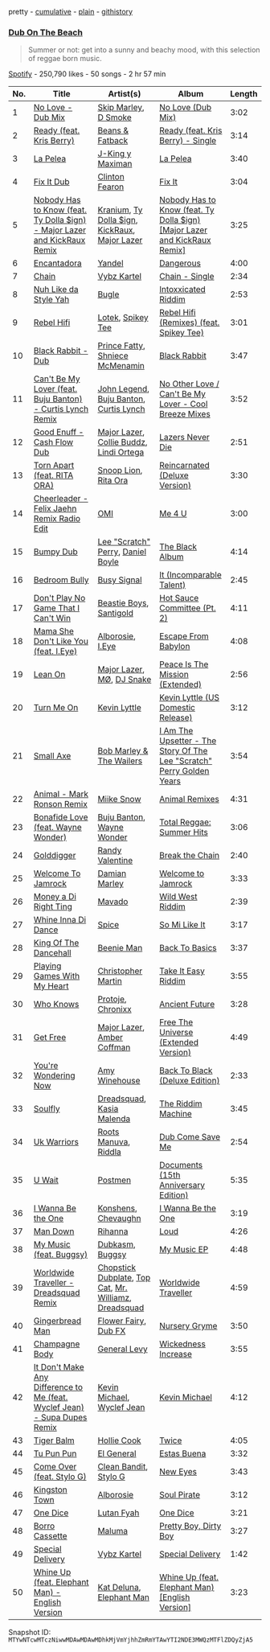 pretty - [cumulative](/playlists/cumulative/37i9dQZF1DX6u62UVrRdZV.md) - [plain](/playlists/plain/37i9dQZF1DX6u62UVrRdZV) - [githistory](https://github.githistory.xyz/mackorone/spotify-playlist-archive/blob/main/playlists/plain/37i9dQZF1DX6u62UVrRdZV)

### [Dub On The Beach](https://open.spotify.com/playlist/37i9dQZF1DX6u62UVrRdZV)

> Summer or not: get into a sunny and beachy mood, with this selection of reggae born music.

[Spotify](https://open.spotify.com/user/spotify) - 250,790 likes - 50 songs - 2 hr 57 min

| No. | Title | Artist(s) | Album | Length |
|---|---|---|---|---|
| 1 | [No Love \- Dub Mix](https://open.spotify.com/track/4v9X4S3v1Dq00DnmoRIvqt) | [Skip Marley](https://open.spotify.com/artist/4ryoUS0W8qXokfMxrlJt6O), [D Smoke](https://open.spotify.com/artist/23rK0hajv5ix2yPM4IIgOo) | [No Love \(Dub Mix\)](https://open.spotify.com/album/3EM9a22PVcqVBhQt3OgJ94) | 3:02 |
| 2 | [Ready \(feat\. Kris Berry\)](https://open.spotify.com/track/67fTgg4Bs8WORRw17w3DMk) | [Beans & Fatback](https://open.spotify.com/artist/1TaMcPraHVa4y6mcPoYXgT) | [Ready \(feat\. Kris Berry\) \- Single](https://open.spotify.com/album/5bIZo253jDn2O1b7Evskvg) | 3:14 |
| 3 | [La Pelea](https://open.spotify.com/track/1ibTjlZgMLH4xgPX45Zn8f) | [J\-King y Maximan](https://open.spotify.com/artist/6UBb8ZUUyarsyod6snflAR) | [La Pelea](https://open.spotify.com/album/1VbKGjtvQQvFApDSs95oau) | 3:40 |
| 4 | [Fix It Dub](https://open.spotify.com/track/71shbpJhdVa8lZqTlmMQBR) | [Clinton Fearon](https://open.spotify.com/artist/2mSiPzmzBCGS7p6tEuRuTd) | [Fix It](https://open.spotify.com/album/0UIcpuZ7MGsGOSzv5RFB2p) | 3:04 |
| 5 | [Nobody Has to Know \(feat\. Ty Dolla $ign\) \- Major Lazer and KickRaux Remix](https://open.spotify.com/track/2Z2Rv9B844NrWdDKp2EyEk) | [Kranium](https://open.spotify.com/artist/1LKo6ZA3RNvKtLa6zDu32S), [Ty Dolla $ign](https://open.spotify.com/artist/7c0XG5cIJTrrAgEC3ULPiq), [KickRaux](https://open.spotify.com/artist/2FcAOdmnKyfpUot6B5LHLg), [Major Lazer](https://open.spotify.com/artist/738wLrAtLtCtFOLvQBXOXp) | [Nobody Has to Know \(feat\. Ty Dolla $ign\) \[Major Lazer and KickRaux Remix\]](https://open.spotify.com/album/1jVHm145k6XwQ7xXu6gjM9) | 3:25 |
| 6 | [Encantadora](https://open.spotify.com/track/7LABrQFfRYcZUqUwng0Heb) | [Yandel](https://open.spotify.com/artist/0eHQ9o50hj6ZDNBt6Ys1sD) | [Dangerous](https://open.spotify.com/album/2zD0vIQjiaFbumnbjWC6WY) | 4:00 |
| 7 | [Chain](https://open.spotify.com/track/5zXHt4m9Aj3ybArW7FgXq1) | [Vybz Kartel](https://open.spotify.com/artist/2NUz5P42WqkxilbI8ocN76) | [Chain \- Single](https://open.spotify.com/album/6ctEe5UeQ2NBIb0Z12muZ2) | 2:34 |
| 8 | [Nuh Like da Style Yah](https://open.spotify.com/track/4Kp19kNlmNY6QUmDqHOXlZ) | [Bugle](https://open.spotify.com/artist/4J51t1ZO7ed5qgsXmz9VXM) | [Intoxxicated Riddim](https://open.spotify.com/album/2Kr3GHlrKjrq0VF6wwVh7P) | 2:53 |
| 9 | [Rebel Hifi](https://open.spotify.com/track/2Gvqxi6K6A6gYliyc9kxsY) | [Lotek](https://open.spotify.com/artist/1Ne5E79pl0FLsaSX5nML1s), [Spikey Tee](https://open.spotify.com/artist/6a4hSUQZf8eszRQyOgbR75) | [Rebel Hifi \(Remixes\) \(feat\. Spikey Tee\)](https://open.spotify.com/album/2oNu83nbRXNrFg0j9h2g3j) | 3:01 |
| 10 | [Black Rabbit \- Dub](https://open.spotify.com/track/4ps8OmIEuSBxkZzpmKaTxW) | [Prince Fatty](https://open.spotify.com/artist/2KQRgrZISaDwQNpiLUTAnr), [Shniece McMenamin](https://open.spotify.com/artist/44odrjJUepZctaUDynBx8E) | [Black Rabbit](https://open.spotify.com/album/1NFY55qk8QDEobcEVsY4AF) | 3:47 |
| 11 | [Can't Be My Lover \(feat\. Buju Banton\) \- Curtis Lynch Remix](https://open.spotify.com/track/20jlpY83jcnJcyecYVory3) | [John Legend](https://open.spotify.com/artist/5y2Xq6xcjJb2jVM54GHK3t), [Buju Banton](https://open.spotify.com/artist/4wLAjfeqAsV66AocWNcowA), [Curtis Lynch](https://open.spotify.com/artist/4z4rmxibNxHZj605twHyay) | [No Other Love / Can't Be My Lover \- Cool Breeze Mixes](https://open.spotify.com/album/4pvva5MVnN39KR6EAMhElK) | 3:52 |
| 12 | [Good Enuff \- Cash Flow Dub](https://open.spotify.com/track/7aPko8WfIkpMMwVflASZT5) | [Major Lazer](https://open.spotify.com/artist/738wLrAtLtCtFOLvQBXOXp), [Collie Buddz](https://open.spotify.com/artist/5Ayl2bJtN5mdCsxZoxs9n1), [Lindi Ortega](https://open.spotify.com/artist/0F8GZ29QxpnfOZvM25l7tJ) | [Lazers Never Die](https://open.spotify.com/album/3eGbUm5Wf64fzDATCAVNi4) | 2:51 |
| 13 | [Torn Apart \(feat\. RITA ORA\)](https://open.spotify.com/track/6Lxb7Czakx4SFsOaZa3qvE) | [Snoop Lion](https://open.spotify.com/artist/4RxUeUyMaEe2T5tvULq5j0), [Rita Ora](https://open.spotify.com/artist/5CCwRZC6euC8Odo6y9X8jr) | [Reincarnated \(Deluxe Version\)](https://open.spotify.com/album/5q4CMxHUBPn11UG6uYX26m) | 3:30 |
| 14 | [Cheerleader \- Felix Jaehn Remix Radio Edit](https://open.spotify.com/track/023OVLNzXhX0j7CxswUt6D) | [OMI](https://open.spotify.com/artist/5MouCg6ta7zAxsfMEbc1uh) | [Me 4 U](https://open.spotify.com/album/1QwWTLYn9dntAj7l9FRJwY) | 3:00 |
| 15 | [Bumpy Dub](https://open.spotify.com/track/131KcLSzomCoCPAKTQAGCI) | [Lee "Scratch" Perry](https://open.spotify.com/artist/1TsG4AumsMt1Tcq2nHpov9), [Daniel Boyle](https://open.spotify.com/artist/1xFOkcHacBBvt32D5jMUfQ) | [The Black Album](https://open.spotify.com/album/20qoMFB3XcP9vHI27EwWnn) | 4:14 |
| 16 | [Bedroom Bully](https://open.spotify.com/track/5esGnzJMqZQP3XBWC4PJYY) | [Busy Signal](https://open.spotify.com/artist/4RfTXjK9aiiIKDaKUHpL57) | [It \(Incomparable Talent\)](https://open.spotify.com/album/1DHJhXAwi3cvPM0LscDsyZ) | 2:45 |
| 17 | [Don't Play No Game That I Can't Win](https://open.spotify.com/track/1Emrs7nn0qSeoCzSRApiFK) | [Beastie Boys](https://open.spotify.com/artist/03r4iKL2g2442PT9n2UKsx), [Santigold](https://open.spotify.com/artist/6Jrxnp0JgqmeUX1veU591p) | [Hot Sauce Committee \(Pt\. 2\)](https://open.spotify.com/album/4ZdM8DkKgfTCz8e0wJk9CX) | 4:11 |
| 18 | [Mama She Don't Like You \(feat\. I.Eye\)](https://open.spotify.com/track/1wWqU1J2RvPdf9k1ECn4Ny) | [Alborosie](https://open.spotify.com/artist/78u1jLVBjPSXQVmHBV43yG), [I.Eye](https://open.spotify.com/artist/01zqTZ32M8dp9sjSRFlNCt) | [Escape From Babylon](https://open.spotify.com/album/2wrZVi0cgQtRhpYytAHpdD) | 4:08 |
| 19 | [Lean On](https://open.spotify.com/track/1Lim1Py7xBgbAkAys3AGAG) | [Major Lazer](https://open.spotify.com/artist/738wLrAtLtCtFOLvQBXOXp), [MØ](https://open.spotify.com/artist/0bdfiayQAKewqEvaU6rXCv), [DJ Snake](https://open.spotify.com/artist/540vIaP2JwjQb9dm3aArA4) | [Peace Is The Mission \(Extended\)](https://open.spotify.com/album/4pCLlUxlKj3pNVdBtFyhrU) | 2:56 |
| 20 | [Turn Me On](https://open.spotify.com/track/0BBOLOV5JntPL3341swIre) | [Kevin Lyttle](https://open.spotify.com/artist/1GaBsp1ICIp1e6udgE7fba) | [Kevin Lyttle \(US Domestic Release\)](https://open.spotify.com/album/0OWwtYwEZFMquSeHGNv3cw) | 3:12 |
| 21 | [Small Axe](https://open.spotify.com/track/7gYWCaKeuAJKhGiauRrFsj) | [Bob Marley & The Wailers](https://open.spotify.com/artist/2QsynagSdAqZj3U9HgDzjD) | [I Am The Upsetter \- The Story Of The Lee "Scratch" Perry Golden Years](https://open.spotify.com/album/77e2HqGY8NQZCTLbC3q61n) | 3:54 |
| 22 | [Animal \- Mark Ronson Remix](https://open.spotify.com/track/1jsdtlKxAPYSVKwqsIJGLb) | [Miike Snow](https://open.spotify.com/artist/4l1cKWYW591xnwEGxpUg3J) | [Animal Remixes](https://open.spotify.com/album/1QR3ok2BgBhCicv4DQOhuH) | 4:31 |
| 23 | [Bonafide Love \(feat\. Wayne Wonder\)](https://open.spotify.com/track/5J4u57jUykQJSTzHeCgRYH) | [Buju Banton](https://open.spotify.com/artist/4wLAjfeqAsV66AocWNcowA), [Wayne Wonder](https://open.spotify.com/artist/3kc5AFnL1TQQdNaMdSW2UO) | [Total Reggae: Summer Hits](https://open.spotify.com/album/57SG08WoZOKoxvf0w01GG4) | 3:06 |
| 24 | [Golddigger](https://open.spotify.com/track/2dvHq6NLk7ZWux7QZeJKoL) | [Randy Valentine](https://open.spotify.com/artist/6qPjo0iKI9TQoc4vlCzYk1) | [Break the Chain](https://open.spotify.com/album/6DMdoqZttHBy4VC80Kr3Yz) | 2:40 |
| 25 | [Welcome To Jamrock](https://open.spotify.com/track/22AbXxQbMdVqEz7xJjhccG) | [Damian Marley](https://open.spotify.com/artist/3QJzdZJYIAcoET1GcfpNGi) | [Welcome to Jamrock](https://open.spotify.com/album/4Y0PrDckfFKxKaVXsscDLB) | 3:33 |
| 26 | [Money a Di Right Ting](https://open.spotify.com/track/4Xna2E9f0QEDNUgnNZI3nk) | [Mavado](https://open.spotify.com/artist/0eezS9KmhdjGN436RdTIXu) | [Wild West Riddim](https://open.spotify.com/album/5niFrijxxdS1xylowyprDP) | 2:39 |
| 27 | [Whine Inna Di Dance](https://open.spotify.com/track/2g4vV2MuniWj3wqc2Wr8GO) | [Spice](https://open.spotify.com/artist/0wEvWMQRqaXcgnrZv6KtyL) | [So Mi Like It](https://open.spotify.com/album/3VsPJKD7uZPIYB4SNGeLRt) | 3:17 |
| 28 | [King Of The Dancehall](https://open.spotify.com/track/2vACumvzzT2ZngO2p7i3Gu) | [Beenie Man](https://open.spotify.com/artist/4L3GTE04bW5N7azA9QPhjA) | [Back To Basics](https://open.spotify.com/album/1WWXhQfZhwZR67iLJ9rBI2) | 3:37 |
| 29 | [Playing Games With My Heart](https://open.spotify.com/track/2AWXvbEbadUGqiv2j9feJM) | [Christopher Martin](https://open.spotify.com/artist/3dXC1YPbnQPsfHPVkm1ipj) | [Take It Easy Riddim](https://open.spotify.com/album/0TqFhExMlnbaroKXraK06c) | 3:55 |
| 30 | [Who Knows](https://open.spotify.com/track/43CAMHDrAVA3nJP2zgKJDI) | [Protoje](https://open.spotify.com/artist/7BGR8y1VZAWK2oR4zD9COr), [Chronixx](https://open.spotify.com/artist/2oZcMYiKpjaA2Et5mU3RPP) | [Ancient Future](https://open.spotify.com/album/6BsOed5euH2KWEujQZrFaF) | 3:28 |
| 31 | [Get Free](https://open.spotify.com/track/0yhGTljYYHyP7phuxoKWiJ) | [Major Lazer](https://open.spotify.com/artist/738wLrAtLtCtFOLvQBXOXp), [Amber Coffman](https://open.spotify.com/artist/4vpGVGgxSDcCTmqYbsOnsn) | [Free The Universe \(Extended Version\)](https://open.spotify.com/album/6Ax8Neb7dEif3KUlJwj2P8) | 4:49 |
| 32 | [You're Wondering Now](https://open.spotify.com/track/7ee1XEOzZgzTQWNaiHZvKY) | [Amy Winehouse](https://open.spotify.com/artist/6Q192DXotxtaysaqNPy5yR) | [Back To Black \(Deluxe Edition\)](https://open.spotify.com/album/0E4xv5gPjykrwBgBZzI8XG) | 2:33 |
| 33 | [Soulfly](https://open.spotify.com/track/0UN8Z2HRedptKTAD9FlvMO) | [Dreadsquad](https://open.spotify.com/artist/7xFwx08ljvRKCtwduYfLFY), [Kasia Malenda](https://open.spotify.com/artist/5D4fBGqLIv53APmy6VxYCo) | [The Riddim Machine](https://open.spotify.com/album/6T3Cr6QdXOWxnlyG1o69au) | 3:45 |
| 34 | [Uk Warriors](https://open.spotify.com/track/5qaXwF5J3fHpGRAEkr1JYz) | [Roots Manuva](https://open.spotify.com/artist/4sSSkVtrCTzENCgm2vokiY), [Riddla](https://open.spotify.com/artist/5rU6NmQJvybdDzbmtKYvYw) | [Dub Come Save Me](https://open.spotify.com/album/7xYeBl2gT9GoKjfCHJ5UXx) | 2:54 |
| 35 | [U Wait](https://open.spotify.com/track/1p8zXLMnUsZa04rPs8FnL8) | [Postmen](https://open.spotify.com/artist/5k6U0H4M8ehwgYh8T2d6We) | [Documents \(15th Anniversary Edition\)](https://open.spotify.com/album/3SD4TPqdN4sxNkKFwCHl1e) | 5:35 |
| 36 | [I Wanna Be the One](https://open.spotify.com/track/6EU6TOBNnr0JfvzAs74NYP) | [Konshens](https://open.spotify.com/artist/3nwYsifpwrKmCIpw4i0HDW), [Chevaughn](https://open.spotify.com/artist/6OkYIMcOAxfbv4YmCWe33w) | [I Wanna Be the One](https://open.spotify.com/album/465gPsi85NtWuAyl5Og8pG) | 3:19 |
| 37 | [Man Down](https://open.spotify.com/track/454h9zAIuTe1eJyw9iTnj4) | [Rihanna](https://open.spotify.com/artist/5pKCCKE2ajJHZ9KAiaK11H) | [Loud](https://open.spotify.com/album/6UHhmTLl9T1scRYLmpHcDX) | 4:26 |
| 38 | [My Music \(feat\. Buggsy\)](https://open.spotify.com/track/2u77VJY3KqIWdOMZ4kvraM) | [Dubkasm](https://open.spotify.com/artist/2cEQyve0SK4lHQSeGOhqwC), [Buggsy](https://open.spotify.com/artist/5bpN1MF5zqWwTY9JQRIAx3) | [My Music EP](https://open.spotify.com/album/7HtiHpnk7DZOIyr7m8ETp8) | 4:48 |
| 39 | [Worldwide Traveller \- Dreadsquad Remix](https://open.spotify.com/track/2xCvUwV0bFrchbeciFNCY3) | [Chopstick Dubplate](https://open.spotify.com/artist/1llsKlMeU35w7oct8C2pxI), [Top Cat](https://open.spotify.com/artist/3QR3QV1qQuTpcy1DIqOw9j), [Mr\. Williamz](https://open.spotify.com/artist/3iL52u3kr14P6cTpB0VuEs), [Dreadsquad](https://open.spotify.com/artist/7xFwx08ljvRKCtwduYfLFY) | [Worldwide Traveller](https://open.spotify.com/album/7H8vNgN7WdpViUTKKYXR9W) | 4:59 |
| 40 | [Gingerbread Man](https://open.spotify.com/track/4ksFtv74k8dEZIiaPnvohu) | [Flower Fairy](https://open.spotify.com/artist/2fmsC9BYgJ1ezYb4Jxo372), [Dub FX](https://open.spotify.com/artist/4ucW1LE5T7y7X4jlaKCeVo) | [Nursery Gryme](https://open.spotify.com/album/7jTaxo3CLEFtfPtgrtwXXu) | 3:50 |
| 41 | [Champagne Body](https://open.spotify.com/track/6mXSHLWkkUCOBQ80gJNcpa) | [General Levy](https://open.spotify.com/artist/2bHgAaZ7qbGbMMXwAQm48I) | [Wickedness Increase](https://open.spotify.com/album/31AWmv5qMkTzNQra5e94Vk) | 3:55 |
| 42 | [It Don't Make Any Difference to Me \(feat\. Wyclef Jean\) \- Supa Dupes Remix](https://open.spotify.com/track/0QnlCOyZvfYSPOVYHKzwqk) | [Kevin Michael](https://open.spotify.com/artist/62o2Yv8lnrP4AvOFyEMOab), [Wyclef Jean](https://open.spotify.com/artist/7aBzpmFXB4WWpPl2F7RjBe) | [Kevin Michael](https://open.spotify.com/album/3gneTgwU0tKclQ3GJavkhv) | 4:12 |
| 43 | [Tiger Balm](https://open.spotify.com/track/3Adx062tdqrJnUBqauym15) | [Hollie Cook](https://open.spotify.com/artist/1fwuUuFbqXJx3B17PUhFCE) | [Twice](https://open.spotify.com/album/7A8gJglITsO8pUdnzcS6Gf) | 4:05 |
| 44 | [Tu Pun Pun](https://open.spotify.com/track/5MIWYWguyDnxBlCQT9V4Kt) | [El General](https://open.spotify.com/artist/1fqHLAKthJsVYcukjFrroK) | [Estas Buena](https://open.spotify.com/album/0Qq0V5ltYmOukWBisFoZDI) | 3:32 |
| 45 | [Come Over \(feat\. Stylo G\)](https://open.spotify.com/track/47Av8QkXRAhsrYxr51X3hC) | [Clean Bandit](https://open.spotify.com/artist/6MDME20pz9RveH9rEXvrOM), [Stylo G](https://open.spotify.com/artist/7qPISKHhhKDLZTmYcX7bWd) | [New Eyes](https://open.spotify.com/album/4a6DxkhmMvvEdPXxm4ergN) | 3:43 |
| 46 | [Kingston Town](https://open.spotify.com/track/2OHQhOiGIYaXqqJVIMpNrF) | [Alborosie](https://open.spotify.com/artist/78u1jLVBjPSXQVmHBV43yG) | [Soul Pirate](https://open.spotify.com/album/3hhWPRjFBsNYm3v3nbOqQC) | 3:12 |
| 47 | [One Dice](https://open.spotify.com/track/2NeXSM3MDZV2BhkfNffI7q) | [Lutan Fyah](https://open.spotify.com/artist/1QfjByidqUrsRhcT3fpWTU) | [One Dice](https://open.spotify.com/album/0l8bpPrqNPFWhKEie6MCoc) | 3:21 |
| 48 | [Borro Cassette](https://open.spotify.com/track/6DUdDIRgLqCGq1DwkNWQTN) | [Maluma](https://open.spotify.com/artist/1r4hJ1h58CWwUQe3MxPuau) | [Pretty Boy, Dirty Boy](https://open.spotify.com/album/3PomvFR694SrCSZzDWMWV7) | 3:27 |
| 49 | [Special Delivery](https://open.spotify.com/track/6YwqfLLJVipwMZoFxhFpNq) | [Vybz Kartel](https://open.spotify.com/artist/2NUz5P42WqkxilbI8ocN76) | [Special Delivery](https://open.spotify.com/album/0R8MTkNTCXHFFXYu8awNfq) | 1:42 |
| 50 | [Whine Up \(feat\. Elephant Man\) \- English Version](https://open.spotify.com/track/7L1zJMkc9Ho7Ox0uSFC9TL) | [Kat Deluna](https://open.spotify.com/artist/0bOlhT8OcoC1lCpN69NcFP), [Elephant Man](https://open.spotify.com/artist/6NOvBZrkd83MSD51xkq4on) | [Whine Up \(feat\. Elephant Man\) \[English Version\]](https://open.spotify.com/album/0VFNKCeUyetANvSnS5KLQe) | 3:23 |

Snapshot ID: `MTYwNTcwMTczNiwwMDAwMDAwMDhkMjVmYjhhZmRmYTAwYTI2NDE3MWQzMTFlZDQyZjA5`
